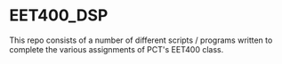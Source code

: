 # EET400_DSP
This repo consists of a number of different scripts / programs written to complete the various assignments of PCT's EET400 class.
